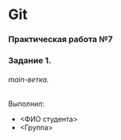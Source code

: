# Git
### Практическая работа №7
### Задание 1.
###### main-ветка.
Выполнил:
* <ФИО студента>
* <Группа>